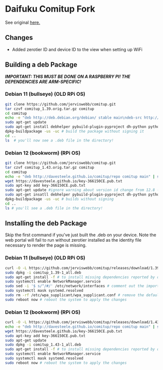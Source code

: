 # Daifuku Comitup Fork

See original [here.](http://github.com/davesteele/comitup)

## Changes

- Added zerotier ID and device ID to the view when setting up WiFi

## Building a deb Package

**_IMPORTANT: THIS MUST BE DONE ON A RASPBERRY PI! THE DEPENDENCIES ARE ARM-SPECIFIC!_**

### Debian 11 (bullseye) (OLD RPi OS)

```bash
git clone https://github.com/jerviswebb/comitup.git
tar czvf comitup_1.39.orig.tar.gz comitup
cd comitup
echo -e "deb http://deb.debian.org/debian/ stable main\ndeb-src http://deb.debian.org/debian/ stable main" | sudo tee -a /etc/apt/sources.list
sudo apt-get update
sudo apt-get install debhelper pybuild-plugin-pyproject dh-python python3-setuptools python3-pytest python3-pytest-runner python3-mock python3-cachetools pandoc python3-flask
dpkg-buildpackage -us -uc # build the package without signing it
cd ..
ls  # you'll now see a .deb file in the directory!
```

### Debian 12 (bookworm) (RPi OS)

```bash
git clone https://github.com/jerviswebb/comitup.git
tar czvf comitup_1.43.orig.tar.gz comitup
cd comitup
echo -e "deb http://davesteele.github.io/comitup/repo comitup main" | sudo tee -a /etc/apt/sources.list
wget https://davesteele.github.io/key-366150CE.pub.txt
sudo apt-key add key-366150CE.pub.txt
sudo apt-get update #ignore warning about version id change from 12.8 -> 12.9
sudo apt-get insatll debhelper pybuild-plugin-pyproject dh-python python3-setuptools python3-pytest python3-pytest-runner python3-mock python3-cachetools pandoc python3-flask python3-networkmanager python3-gi python3-dbus python3-cairo iptables libcairo2
dpkg-buildpackage -us -uc # builds without signing
cd ..
ls # you'll see a .deb file in the directory!
```

## Installing the deb Package

Skip the first command if you've just built the .deb on your device. Note the web portal will fail to run without zerotier installed as the identity file necessary to render the page is missing.

### Debian 11 (bullseye) (OLD RPi OS)

```bash
curl -O -L https://github.com/jerviswebb/comitup/releases/download/1.39-bullseye-dmca/comitup_1.39-1_all.deb
sudo dpkg -i comitup_1.39-1_all.deb
sudo apt-get install -f # to install missing dependencies reported by dpkg
sudo systemctl enable NetworkManager.service
sudo sed -i '$ s/^/#/' /etc/network/interfaces # comment out the import line in /etc/network/interfaces to allow NetworkManager to manage the interfaces
sudo systemctl mask systemd.resolved
sudo rm -rf /etc/wpa_supplicant/wpa_supplicant.conf # remove the default wpa_supplicant configuration so that NetworkManager can manage the WiFi
sudo reboot now # reboot the system to apply the changes
```

### Debian 12 (bookworm) (RPi OS)

```bash
curl -O -L https://github.com/jerviswebb/comitup/releases/download/1.43-bookworm-dmca/comitup_1.43-1_all.deb
echo -e "deb http://davesteele.github.io/comitup/repo comitup main" | sudo tee -a /etc/apt/sources.list
wget https://davesteele.github.io/key-366150CE.pub.txt
sudo apt-key add key-366150CE.pub.txt
sudo apt-get update
sudo dpkg -i comitup_1.43-1_all.deb
sudo apt-get install -f # to install missing dependencies reported by dpkg
sudo systemctl enable NetworkManager.service
sudo systemctl mask systemd.resolved
sudo reboot now # reboot the system to apply the changes
```
